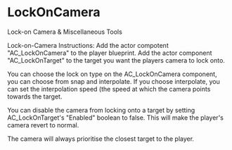 # LockOnCamera
Lock-on Camera &amp; Miscellaneous Tools 

Lock-on-Camera Instructions:
Add the actor compotent "AC_LockOnCamera" to the player blueprint.
Add the actor component "AC_LockOnTarget" to the target you want the players camera to lock onto.

You can choose the lock on type on the AC_LockOnCamera component, you can choose from snap and interpolate.
If you choose interpolate, you can set the interpolation speed (the speed at which the camera points towards the target.

You can disable the camera from locking onto a target by setting AC_LockOnTarget's "Enabled" boolean to false. This will make the player's camera revert to normal.

The camera will always prioritise the closest target to the player.
